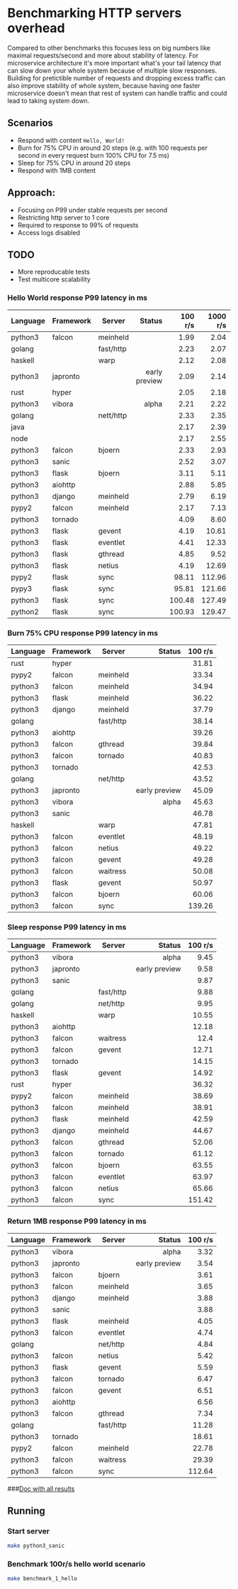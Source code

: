 # Benchmarking HTTP servers overhead

Compared to other benchmarks this focuses less on big numbers like maximal requests/second and more about
stability of latency. For microservice architecture it's more important what's your tail latency that can 
slow down your whole system because of multiple slow responses. Building for pretictible number of requests 
and dropping excess traffic can also improve stability of whole system, because having one faster microservice 
doesn't mean that rest of system can handle traffic and could lead to taking system down.

## Scenarios
* Respond with content `Hello, World!`
* Burn for 75% CPU in around 20 steps (e.g. with 100 requests per second in every request burn 100% CPU for 7.5 ms)
* Sleep for 75% CPU in around 20 steps
* Respond with 1MB content

## Approach:
* Focusing on P99 under stable requests per second
* Restricting http server to 1 core
* Required to response to 99% of requests
* Access logs disabled

## TODO
* More reproducable tests
* Test multicore scalability

### Hello World response P99 latency in ms
| Language | Framework | Server    | Status        | 100 r/s    | 1000 r/s  | 10000 r/s |
|----------|-----------|-----------|--------------:|-----------:|----------:|----------:|
| python3  | falcon    | meinheld  |               | 1.99       | 2.04      | 881.15    |     
| golang   |           | fast/http |               | 2.23       | 2.07      | 20.35     |
| haskell  |           | warp      |               | 2.12       | 2.08      | 23.31     |
| python3  | japronto  |           | early preview | 2.09       | 2.14      | 12.38     |
| rust     | hyper     |           |               | 2.05       | 2.18      | 16.35     |
| python3  | vibora    |           | alpha         | 2.21       | 2.22      | 19.87     |
| golang   |           | nett/http |               | 2.33       | 2.35      |           |
| java     |           |           |               | 2.17       | 2.39      |           |
| node     |           |           |               | 2.17       | 2.55      | 35.74     |
| python3  | falcon    | bjoern    |               | 2.33       | 2.93      | 28.29     |
| python3  | sanic     |           |               | 2.52       | 3.07      | 20.61     |
| python3  | flask     | bjoern    |               | 3.11       | 5.11      |           |
| python3  | aiohttp   |           |               | 2.88       | 5.85      |           |
| python3  | django    | meinheld  |               | 2.79       | 6.19      |           |
| pypy2    | falcon    | meinheld  |               | 2.17       | 7.13      |           |
| python3  | tornado   |           |               | 4.09       | 8.60      |           |
| python3  | flask     | gevent    |               | 4.19       | 10.61     |           |
| python3  | flask     | eventlet  |               | 4.41       | 12.33     |           |
| python3  | flask     | gthread   |               | 4.85       | 9.52      |           |
| python3  | flask     | netius    |               | 4.19       | 12.69     |           |
| pypy2    | flask     | sync      |               | 98.11      | 112.96    |           |
| pypy3    | flask     | sync      |               | 95.81      | 121.66    |           |
| python3  | flask     | sync      |               | 100.48     | 127.49    |           |
| python2  | flask     | sync      |               | 100.93     | 129.47    |           |

### Burn 75% CPU response P99 latency in ms
| Language | Framework | Server    | Status        | 100 r/s    |
|----------|-----------|-----------|--------------:|-----------:|
| rust     | hyper     |           |               | 31.81      |
| pypy2    | falcon    | meinheld  |               | 33.34      | 
| python3  | falcon    | meinheld  |               | 34.94      |
| python3  | flask     | meinheld  |               | 36.22      |
| python3  | django    | meinheld  |               | 37.79      |
| golang   |           | fast/http |               | 38.14      |
| python3  | aiohttp   |           |               | 39.26      |
| python3  | falcon    | gthread   |               | 39.84      |
| python3  | falcon    | tornado   |               | 40.83      |
| python3  | tornado   |           |               | 42.53      |
| golang   |           | net/http  |               | 43.52      |
| python3  | japronto  |           | early preview | 45.09      |
| python3  | vibora    |           | alpha         | 45.63      |
| python3  | sanic     |           |               | 46.78      |
| haskell  |           | warp      |               | 47.81      |
| python3  | falcon    | eventlet  |               | 48.19      |
| python3  | falcon    | netius    |               | 49.22      |
| python3  | falcon    | gevent    |               | 49.28      |
| python3  | falcon    | waitress  |               | 50.08      |
| python3  | flask     | gevent    |               | 50.97      |
| python3  | falcon    | bjoern    |               | 60.06      |
| python3  | falcon    | sync      |               | 139.26     |

### Sleep response P99 latency in ms
| Language | Framework | Server    | Status        | 100 r/s    |
|----------|-----------|-----------|--------------:|-----------:|
| python3  | vibora    |           | alpha         | 9.45       |
| python3  | japronto  |           | early preview | 9.58       |
| python3  | sanic     |           |               | 9.87       |
| golang   |           | fast/http |               | 9.88       |
| golang   |           | net/http  |               | 9.95       |
| haskell  |           | warp      |               | 10.55      |
| python3  | aiohttp   |           |               | 12.18      |
| python3  | falcon    | waitress  |               | 12.4       |
| python3  | falcon    | gevent    |               | 12.71      |
| python3  | tornado   |           |               | 14.15      |
| python3  | flask     | gevent    |               | 14.92      |
| rust     | hyper     |           |               | 36.32      |
| pypy2    | falcon    | meinheld  |               | 38.69      | 
| python3  | falcon    | meinheld  |               | 38.91      |
| python3  | flask     | meinheld  |               | 42.59      |
| python3  | django    | meinheld  |               | 44.67      |
| python3  | falcon    | gthread   |               | 52.06      |
| python3  | falcon    | tornado   |               | 61.12      |
| python3  | falcon    | bjoern    |               | 63.55      |
| python3  | falcon    | eventlet  |               | 63.97      |
| python3  | falcon    | netius    |               | 65.66      |
| python3  | falcon    | sync      |               | 151.42     |

### Return 1MB response P99 latency in ms
| Language | Framework | Server    | Status        | 100 r/s    |
|----------|-----------|-----------|--------------:|-----------:|
| python3  | vibora    |           | alpha         | 3.32       |
| python3  | japronto  |           | early preview | 3.54       |
| python3  | falcon    | bjoern    |               | 3.61       |
| python3  | falcon    | meinheld  |               | 3.65       |
| python3  | django    | meinheld  |               | 3.88       |
| python3  | sanic     |           |               | 3.88       |
| python3  | flask     | meinheld  |               | 4.05       |
| python3  | falcon    | eventlet  |               | 4.74       |
| golang   |           | net/http  |               | 4.84       |
| python3  | falcon    | netius    |               | 5.42       |
| python3  | flask     | gevent    |               | 5.59       |
| python3  | falcon    | tornado   |               | 6.47       |
| python3  | falcon    | gevent    |               | 6.51       |
| python3  | aiohttp   |           |               | 6.56       |
| python3  | falcon    | gthread   |               | 7.34       |
| golang   |           | fast/http |               | 11.28      |
| python3  | tornado   |           |               | 18.61      |
| pypy2    | falcon    | meinheld  |               | 22.78      | 
| python3  | falcon    | waitress  |               | 29.39      |
| python3  | falcon    | sync      |               | 112.64     |


###[Doc with all results](https://docs.google.com/spreadsheets/d/18TQOIZhg8CLunikgJyi3EGFDjYGLvQ5_RGj-DI2afT4/edit?usp=sharing)

## Running

### Start server 
```bash
make python3_sanic
```

### Benchmark 100r/s hello world scenario
```bash
make benchmark_1_hello
```
